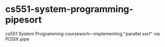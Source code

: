 # cs551-system-programming-pipesort
cs551 System Programming coursework—implementing "parallel sort" via POSIX pipe
